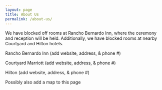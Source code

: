 ```yaml
---
layout: page
title: About Us
permalink: /about-us/
---
```


We have blocked off rooms at Rancho Bernardo Inn, where the ceremony and reception will be held.  Additionally, we have blocked rooms at nearby Courtyard and Hilton hotels.

Rancho Bernardo Inn (add website, address, & phone #)

Courtyard Marriott (add website, address, & phone #)

Hilton (add website, address, & phone #)

Possibly also add a map to this page 
